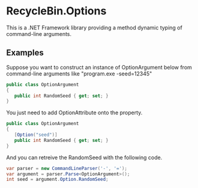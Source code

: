 RecycleBin.Options
==================

This is a .NET Framework library providing a method dynamic typing of command-line arguments.

Examples
--------

Suppose you want to construct an instance of OptionArgument below from command-line arguments like
"program.exe -seed=12345"

```csharp
public class OptionArgument
{
   public int RandomSeed { get; set; }
}
```

You just need to add OptionAttribute onto the property.

```csharp
public class OptionArgument
{
   [Option("seed")]
   public int RandomSeed { get; set; }
}
```

And you can retreive the RandomSeed with the following code.

```csharp
var parser = new CommandLineParser('-', '=');
var argument = parser.Parse<OptionArgument>();
int seed = argument.Option.RandomSeed;
```


